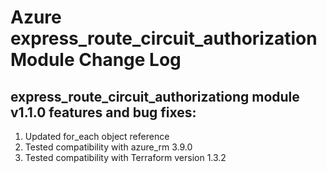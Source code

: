 # Azure express_route_circuit_authorization Module Change Log

## express_route_circuit_authorizationg module v1.1.0 features and bug fixes:

1. Updated for_each object reference
2. Tested compatibility with azure_rm 3.9.0
3. Tested compatibility with Terraform version 1.3.2